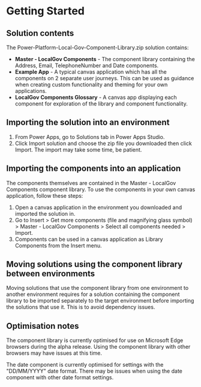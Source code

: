 # Getting Started

## Solution contents
The Power-Platform-Local-Gov-Component-Library.zip solution contains:
- **Master - LocalGov Components** - The component library containing the Address, Email, TelephoneNumber and Date components.
- **Example App** - A typical canvas application which has all the components on 2 separate user journeys. This can be used as guidance when creating custom functionality and theming for your own applications.
- **LocalGov Components Glossary** - A canvas app displaying each component for exploration of the library and component functionality.

## Importing the solution into an environment
1. From Power Apps, go to Solutions tab in Power Apps Studio.
2. Click Import solution and choose the zip file you downloaded then click Import. The import may take some time, be patient.

## Importing the components into an application
The components themselves are contained in the Master - LocalGov Components component library. To use the components in your own canvas application, follow these steps:
1. Open a canvas application in the environment you downloaded and imported the solution in.
2. Go to Insert > Get more components (file and magnifying glass symbol) > Master - LocalGov Components > Select all components needed > Import.
3. Components can be used in a canvas application as Library Components from the Insert menu.

## Moving solutions using the component library between environments
Moving solutions that use the component library from one environment to another environment requires for a solution containing the component library to be imported separately to the target environment before importing the solutions that use it. This is to avoid dependency issues.

## Optimisation notes
The component library is currently optimised for use on Microsoft Edge browsers during the alpha release. Using the component library with other browsers may have issues at this time.

The date component is currently optimised for settings with the "DD/MM/YYYY" date format. There may be issues when using the date component with other date format settings.